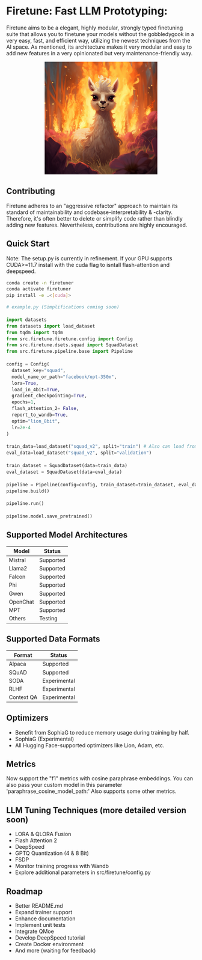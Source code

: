 # Firetune: Fast LLM Prototyping:
Firetune aims to be a elegant, highly modular, strongly typed finetuning suite that allows you to finetune your models without the gobbledygook in a very easy, fast, and efficient way, utilizing the newest techniques from the AI space. As mentioned, its architecture makes it very modular and easy to add new features in a very opinionated but very maintenance-friendly way.

<p align="center">
  <img src="assets/cute_llama.png" width="300" height="300" alt="Cute Llama">
</p>

## Contributing
Firetune adheres to an "aggressive refactor" approach to maintain its standard of maintainability and codebase-interpretability & -clarity. Therefore, it's often better to delete or simplify code rather than blindly adding new features. Nevertheless, contributions are highly encouraged.

## Quick Start

Note: The setup.py is currently in refinement. If your GPU supports CUDA>=11.7 install with the cuda flag to isntall flash-attention and deepspeed. 

```bash
conda create -n firetuner
conda activate firetuner
pip install -e .<[cuda]>
```

```python
# example.py (Simplifications coming soon)

import datasets
from datasets import load_dataset
from tqdm import tqdm
from src.firetune.firetune.config import Config
from src.firetune.dsets.squad import SquadDataset
from src.firetune.pipeline.base import Pipeline

config = Config(
  dataset_key="squad",
  model_name_or_path="facebook/opt-350m",
  lora=True,
  load_in_4bit=True,
  gradient_checkpointing=True,
  epochs=1,
  flash_attention_2= False,
  report_to_wandb=True,
  optim="lion_8bit",
  lr=2e-4
)

train_data=load_dataset("squad_v2", split="train") # Also can load from local file jsonl file
eval_data=load_dataset("squad_v2", split="validation")

train_dataset = SquadDataset(data=train_data)
eval_dataset = SquadDataset(data=eval_data)

pipeline = Pipeline(config=config, train_dataset=train_dataset, eval_dataset=eval_dataset)
pipeline.build()

pipeline.run()

pipeline.model.save_pretrained()
```

## Supported Model Architectures

| Model        | Status     |
|--------------|------------|
| Mistral      | Supported  |
| Llama2       | Supported  |
| Falcon       | Supported  |
| Phi          | Supported  |
| Gwen         | Supported  |
| OpenChat     | Supported  |
| MPT          | Supported  |
| Others       | Testing    |

## Supported Data Formats

| Format       | Status       |
|--------------|--------------|
| Alpaca       | Supported    |
| SQuAD        | Supported    |
| SODA         | Experimental |
| RLHF         | Experimental |
| Context QA   | Experimental |

## Optimizers

- Benefit from SophiaG to reduce memory usage during training by half.
- SophiaG (Experimental)
- All Hugging Face-supported optimizers like Lion, Adam, etc.

## Metrics
Now support the "f1" metrics with cosine paraphrase embeddings.
You can also pass your custom model in this parameter 'paraphrase_cosine_model_path:'
Also supports some other metrics.



## LLM Tuning Techniques (more detailed version soon)

- LORA & QLORA Fusion
- Flash Attention 2
- DeepSpeed
- GPTQ Quantization (4 & 8 Bit)
- FSDP
- Monitor training progress with Wandb
- Explore additional parameters in src/firetune/config.py

## Roadmap

- Better README.md
- Expand trainer support
- Enhance documentation
- Implement unit tests
- Integrate QMoe
- Develop DeepSpeed tutorial
- Create Docker environment
- And more (waiting for feedback)

